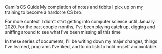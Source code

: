 Cami's CS Guide
My compilation of notes and tidbits I pick up on my training to become a hardcore CS bro.

For more context, I didn't start getting into computer science until January 2020. For the past couple months, I've been playing catch up, digging and sniffing around to see what I've been missing all this time. 

In these series of documents, I'll be writing down my major changes, things I've learned, programs I've liked, and to do lists to hold myself accountable.
